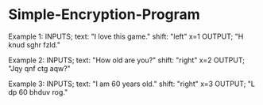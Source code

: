 # Simple-Encryption-Program

Example 1:
INPUTS;
text: "I love this game."
shift: "left"
x=1
OUTPUT;
"H knud sghr fzld."

Example 2: 
INPUTS;
text: "How old are you?"
shift: "right"
x=2
OUTPUT;
"Jqy qnf ctg aqw?"

Example 3:
INPUTS;
text: "I am 60 years old."
shift: "right"
x=3
OUTPUT;
"L dp 60 bhduv rog."
